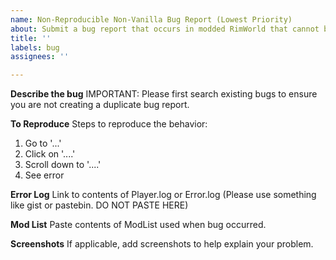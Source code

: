 ```yaml
---
name: Non-Reproducible Non-Vanilla Bug Report (Lowest Priority)
about: Submit a bug report that occurs in modded RimWorld that cannot be reproduced fairly consistantly
title: ''
labels: bug
assignees: ''

---
```


**Describe the bug**
IMPORTANT: Please first search existing bugs to ensure you are not creating a duplicate bug report.  

**To Reproduce**
Steps to reproduce the behavior:
1. Go to '...'
2. Click on '....'
3. Scroll down to '....'
4. See error

**Error Log**
Link to contents of Player.log or Error.log (Please use something like gist or pastebin. DO NOT PASTE HERE)

**Mod List**
Paste contents of ModList used when bug occurred.

**Screenshots**
If applicable, add screenshots to help explain your problem.
